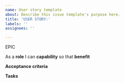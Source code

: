 ```yaml
---
name: User story template
about: Describe this issue template's purpose here.
title: 'USER STORY:'
labels: ''
assignees: ''

---
```


EPIC <epic>

As a **role** I can **capability** so that **benefit**

**Acceptance criteria**

**Tasks**
